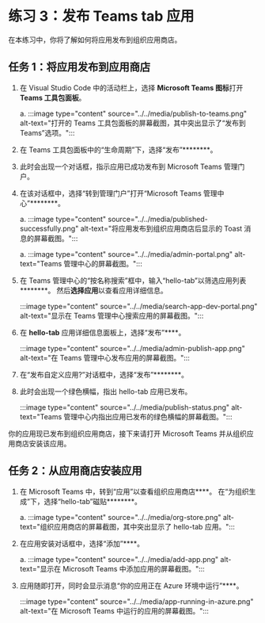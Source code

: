 # 练习 3：发布 Teams tab 应用

在本练习中，你将了解如何将应用发布到组织应用商店。

## 任务 1：将应用发布到应用商店

1. 在 Visual Studio Code 中的活动栏上，选择 **Microsoft Teams 图标**打开 **Teams 工具包面板**。

    a. :::image type="content" source="../../media/publish-to-teams.png" alt-text="打开的 Teams 工具包面板的屏幕截图，其中突出显示了“发布到 Teams”选项。":::

1. 在 Teams 工具包面板中的“生命周期”下，选择“发布”********。

1. 此时会出现一个对话框，指示应用已成功发布到 Microsoft Teams 管理门户。

1. 在该对话框中，选择“转到管理门户”打开“Microsoft Teams 管理中心”********。

    a. :::image type="content" source="../../media/published-successfully.png" alt-text="将应用发布到组织应用商店后显示的 Toast 消息的屏幕截图。":::

    a. :::image type="content" source="../../media/admin-portal.png" alt-text="Teams 管理中心的屏幕截图。":::

1. 在 Teams 管理中心的“按名称搜索”框中，输入“hello-tab”以筛选应用列表********。 然后**选择应用**以查看应用详细信息。

    :::image type="content" source="../../media/search-app-dev-portal.png" alt-text="显示在 Teams 管理中心搜索应用的屏幕截图。":::

1. 在 **hello-tab** 应用详细信息面板上，选择“发布”****。

    :::image type="content" source="../../media/admin-publish-app.png" alt-text="在 Teams 管理中心发布应用的屏幕截图。":::

1. 在“发布自定义应用?”对话框中，选择“发布”********。

1. 此时会出现一个绿色横幅，指出 hello-tab 应用已发布。

    :::image type="content" source="../../media/publish-status.png" alt-text="Teams 管理中心内指出应用已发布的绿色横幅的屏幕截图。":::

你的应用现已发布到组织应用商店，接下来请打开 Microsoft Teams 并从组织应用商店安装该应用。

## 任务 2：从应用商店安装应用

1. 在 Microsoft Teams 中，转到“应用”以查看组织应用商店****。 在“为组织生成”下，选择“hello-tab”磁贴********。

    a. :::image type="content" source="../../media/org-store.png" alt-text="组织应用商店的屏幕截图，其中突出显示了 hello-tab 应用。":::

1. 在应用安装对话框中，选择“添加”****。

    a. :::image type="content" source="../../media/add-app.png" alt-text="显示在 Microsoft Teams 中添加应用的屏幕截图。":::

1. 应用随即打开，同时会显示消息“你的应用正在 Azure 环境中运行”****。

    :::image type="content" source="../../media/app-running-in-azure.png" alt-text="在 Microsoft Teams 中运行的应用的屏幕截图。":::
